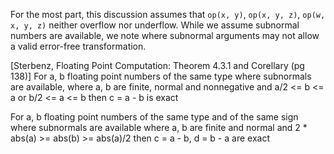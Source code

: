 For the most part, this discussion assumes that `op(x, y)`, `op(x, y, z)`, `op(w, x, y, z)` neither overflow nor underflow. While we assume subnormal numbers are available, we note where subnormal arguments may not allow a valid error-free transformation.

[Sterbenz, Floating Point Computation: Theorem 4.3.1 and Corellary (pg 138)]
For a, b floating point numbers of the same type where subnormals are available,
  where a, b are finite, normal and nonnegative
  and a/2 <= b <= a
   or b/2 <= a <= b
  then c = a - b is exact
  
For a, b floating point numbers of the same type and of the same sign
   where subnormals are available
   where a, b are finite and normal
   and 2 * abs(a) >= abs(b) >= abs(a)/2
   then c = a - b, d = b - a are exact
  
